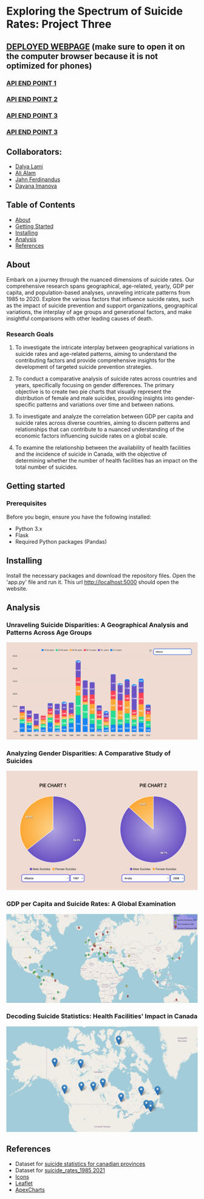 # Exploring the Spectrum of Suicide Rates: Project Three

## [DEPLOYED WEBPAGE](https://dayanaim.pythonanywhere.com/) (make sure to open it on the computer browser because it is not optimized for phones)
### [API END POINT 1](https://dayanaim.pythonanywhere.com/api/suicides_data)
### [API END POINT 2](https://dayanaim.pythonanywhere.com/api/pie_chart)
### [API END POINT 3](https://dayanaim.pythonanywhere.com/api/chart3data)
### [API END POINT 3](https://dayanaim.pythonanywhere.com/api/province_data)

## Collaborators: 
- [Dalya Lami](https://github.com/DalyaLami)
- [Ali Alam](https://github.com/AliAlam1998)
- [Jahn Ferdinandus](https://github.com/jahnferdinandus)
- [Dayana Imanova](https://github.com/DayanaIm)


## Table of Contents

- [About](#about)
- [Getting Started](#getting-started)
- [Installing](#installing)
- [Analysis](#analysis)
- [References](#references)

## About
Embark on a journey through the nuanced dimensions of suicide rates. Our comprehensive research spans geographical, age-related, yearly, 
GDP per capita, and population-based analyses, unraveling intricate patterns from 1985 to 2020. Explore the various factors that influence suicide rates, 
such as the impact of suicide prevention and support organizations, geographical variations, the interplay of age groups and generational factors, and make 
insightful comparisons with other leading causes of death.

### Research Goals

1) To investigate the intricate interplay between geographical variations in suicide rates and age-related patterns, aiming to understand the contributing factors and
provide comprehensive insights for the development of targeted suicide prevention strategies.

2) To conduct a comparative analysis of suicide rates across countries and years, specifically focusing on gender differences. The primary objective is to create two pie
charts that visually represent the distribution of female and male suicides, providing insights into gender-specific patterns and variations over time and between nations.

3) To investigate and analyze the correlation between GDP per capita and suicide rates across diverse countries, aiming to discern patterns and relationships that can contribute
to a nuanced understanding of the economic factors influencing suicide rates on a global scale.
   
4) To examine the relationship between the availability of health facilities and the incidence of suicide in Canada, with the objective of determining whether the number of health facilities has an impact on the total number of suicides.

## Getting started

### Prerequisites
Before you begin, ensure you have the following installed:
- Python 3.x
- Flask
- Required Python packages (Pandas)

## Installing

Install the necessary packages and download the repository files. Open the 'app.py' file and run it. This url [http://localhost:5000](http://localhost:5000) should open the website.

## Analysis

### Unraveling Suicide Disparities: A Geographical Analysis and Patterns Across Age Groups
![1](img_readme/1.png)

### Analyzing Gender Disparities: A Comparative Study of Suicides
![2](img_readme/2.png)

### GDP per Capita and Suicide Rates: A Global Examination
![3](img_readme/3.png)

### Decoding Suicide Statistics: Health Facilities' Impact in Canada
![4](img_readme/4.png)

  
## References
 - Dataset for [suicide statistics for canadian provinces](https://www.suicideinfo.ca/local_resource/suicide-stats-canada-provinces/)
 - Dataset for [suicide_rates_1985 2021](https://www.kaggle.com/datasets/omkargowda/suicide-rates-overview-1985-to-2021)
 - [Icons](https://www.flaticon.com/)
 - [Leaflet](https://leafletjs.com/)
 - [ApexCharts](https://apexcharts.com/)

